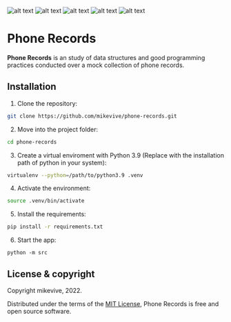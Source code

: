 ![alt text](https://img.shields.io/badge/python-3.9-blue)
![alt text](https://img.shields.io/github/issues/mikevive/phone-records)
![alt text](https://img.shields.io/github/forks/mikevive/phone-records)
![alt text](https://img.shields.io/github/stars/mikevive/phone-records)
![alt text](https://img.shields.io/github/license/mikevive/phone-records)

# Phone Records

**Phone Records** is an study of data structures and good programming practices conducted over a mock collection of phone records.

## Installation

1. Clone the repository:

```sh
git clone https://github.com/mikevive/phone-records.git
```

2. Move into the project folder:

```sh
cd phone-records
```

3. Create a virtual enviroment with Python 3.9 (Replace with the installation path of python in your system):

```sh
virtualenv --python=/path/to/python3.9 .venv
```

4. Activate the environment:

```sh
source .venv/bin/activate
```

5. Install the requirements:

```sh
pip install -r requirements.txt
```

6. Start the app:

```
python -m src
```

## License & copyright

Copyright mikevive, 2022.

Distributed under the terms of the [MIT License](LICENSE), Phone Records is free and open source software.
